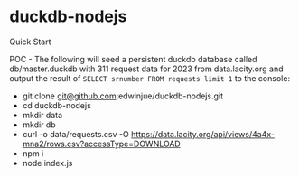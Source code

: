 # duckdb-nodejs

Quick Start

POC - The following will seed a persistent duckdb database called db/master.duckdb with 311 request data for 2023 from data.lacity.org and output the result of `SELECT srnumber FROM requests limit 1` to the console:
* git clone git@github.com:edwinjue/duckdb-nodejs.git
* cd duckdb-nodejs
* mkdir data
* mkdir db
* curl -o data/requests.csv -O https://data.lacity.org/api/views/4a4x-mna2/rows.csv?accessType=DOWNLOAD
* npm i
* node index.js
